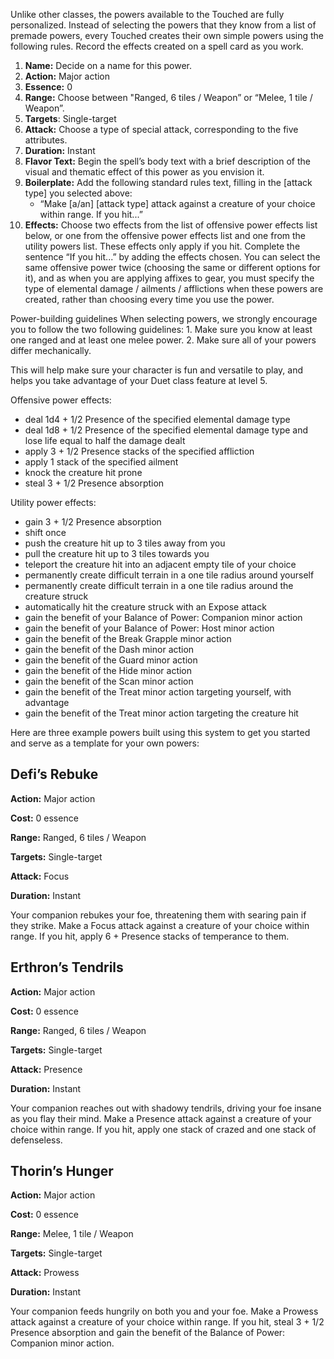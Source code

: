 Unlike other classes, the powers available to the Touched are fully personalized. Instead of selecting the powers that they know from a list of premade powers, every Touched creates their own simple powers using the following rules. Record the effects created on a spell card as you work.

1. **Name:** Decide on a name for this power.
2. **Action:** Major action
3. **Essence:** 0
4. **Range:** Choose between "Ranged, 6 tiles / Weapon” or “Melee, 1 tile / Weapon”.
5. **Targets**: Single-target
6. **Attack:** Choose a type of special attack, corresponding to the five attributes.
7. **Duration:** Instant
8. **Flavor Text:** Begin the spell’s body text with a brief description of the visual and thematic effect of this power as you envision it.
9. **Boilerplate:** Add the following standard rules text, filling in the [attack type] you selected above:
   - “Make [a/an] [attack type] attack against a creature of your choice within range. If you hit...”
10. **Effects:** Choose two effects from the list of offensive power effects list below, or one from the offensive power effects list and one from the utility powers list. These effects only apply if you hit. Complete the sentence “If you hit...” by adding the effects chosen. You can select the same offensive power twice (choosing the same or different options for it), and as when you are applying affixes to gear, you must specify the type of elemental damage / ailments / afflictions when these powers are created, rather than choosing every time you use the power.

<div class="infobox">
Power-building guidelines
When selecting powers, we strongly encourage you to follow the two following guidelines:
1. Make sure you know at least one ranged and at least one melee power.
2. Make sure all of your powers differ mechanically.

This will help make sure your character is fun and versatile to play, and helps you take advantage of your Duet class feature at level 5.

</div>

Offensive power effects:

- deal 1d4 + 1/2 Presence of the specified elemental damage type
- deal 1d8 + 1/2 Presence of the specified elemental damage type and lose life equal to half the damage dealt
- apply 3 + 1/2 Presence stacks of the specified affliction
- apply 1 stack of the specified ailment
- knock the creature hit prone
- steal 3 + 1/2 Presence absorption

Utility power effects:

- gain 3 + 1/2 Presence absorption
- shift once
- push the creature hit up to 3 tiles away from you
- pull the creature hit up to 3 tiles towards you
- teleport the creature hit into an adjacent empty tile of your choice
- permanently create difficult terrain in a one tile radius around yourself
- permanently create difficult terrain in a one tile radius around the creature struck
- automatically hit the creature struck with an Expose attack
- gain the benefit of your Balance of Power: Companion minor action
- gain the benefit of your Balance of Power: Host minor action
- gain the benefit of the Break Grapple minor action
- gain the benefit of the Dash minor action
- gain the benefit of the Guard minor action
- gain the benefit of the Hide minor action
- gain the benefit of the Scan minor action
- gain the benefit of the Treat minor action targeting yourself, with advantage
- gain the benefit of the Treat minor action targeting the creature hit

Here are three example powers built using this system to get you started and serve as a template for your own powers:

## Defi’s Rebuke

**Action:** Major action

**Cost:** 0 essence

**Range:** Ranged, 6 tiles / Weapon

**Targets:** Single-target

**Attack:** Focus

**Duration:** Instant

Your companion rebukes your foe, threatening them with searing pain if they strike. Make a Focus attack against a creature of your choice within range. If you hit, apply 6 + Presence stacks of temperance to them.

## Erthron’s Tendrils

**Action:** Major action

**Cost:** 0 essence

**Range:** Ranged, 6 tiles / Weapon

**Targets:** Single-target

**Attack:** Presence

**Duration:** Instant

Your companion reaches out with shadowy tendrils, driving your foe insane as you flay their mind. Make a Presence attack against a creature of your choice within range. If you hit, apply one stack of crazed and one stack of defenseless.

## Thorin’s Hunger

**Action:** Major action

**Cost:** 0 essence

**Range:** Melee, 1 tile / Weapon

**Targets:** Single-target

**Attack:** Prowess

**Duration:** Instant

Your companion feeds hungrily on both you and your foe. Make a Prowess attack against a creature of your choice within range. If you hit, steal 3 + 1/2 Presence absorption and gain the benefit of the Balance of Power: Companion minor action.
